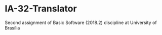 # IA-32-Translator
Second assignment of Basic Software (2018.2) discipline at University of Brasília 
